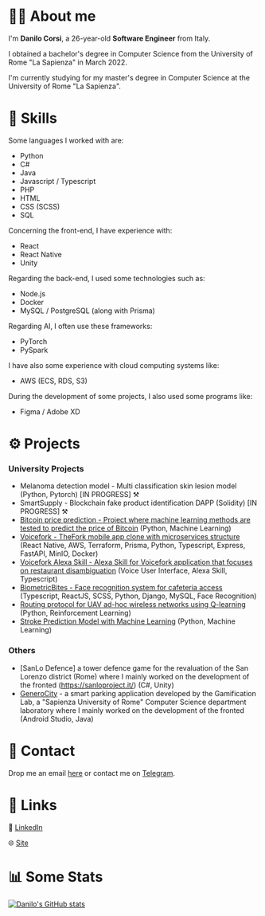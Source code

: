 # :raising_hand_man: About me
I'm <strong>Danilo Corsi</strong>, a 26-year-old <strong>Software Engineer</strong> from Italy.

I obtained a bachelor's degree in Computer Science from the University of Rome "La Sapienza" in March 2022.

I'm currently studying for my master's degree in Computer Science at the University of Rome "La Sapienza".


# :muscle: Skills
Some languages I worked with are:

- Python
- C#
- Java
- Javascript / Typescript
- PHP
- HTML
- CSS (SCSS)
- SQL

Concerning the front-end, I have experience with:

- React
- React Native
- Unity

Regarding the back-end, I used some technologies such as:

- Node.js
- Docker
- MySQL / PostgreSQL (along with Prisma)

Regarding AI, I often use these frameworks:
- PyTorch
- PySpark

I have also some experience with cloud computing systems like:

- AWS (ECS, RDS, S3)

During the development of some projects, I also used some programs like:

- Figma / Adobe XD

# :gear: Projects
### University Projects
- Melanoma detection model - Multi classification skin lesion model (Python, Pytorch) [IN PROGRESS] ⚒️
- SmartSupply - Blockchain fake product identification DAPP (Solidity) [IN PROGRESS] ⚒️
- [Bitcoin price prediction - Project where machine learning methods are tested to predict the price of Bitcoin](https://github.com/CorsiDanilo/big-data-computing-project) (Python, Machine Learning)
- [Voicefork - TheFork mobile app clone with microservices structure](https://github.com/CorsiDanilo/voicefork) (React Native, AWS, Terraform, Prisma, Python, Typescript, Express, FastAPI, MinIO, Docker)
- [Voicefork Alexa Skill - Alexa Skill for Voicefork application that focuses on restaurant disambiguation](https://github.com/CorsiDanilo/voicefork-alexa-skill) (Voice User Interface, Alexa Skill, Typescript)
- [BiometricBites - Face recognition system for cafeteria access](https://github.com/CorsiDanilo/BiometricBites) (Typescript, ReactJS, SCSS, Python, Django, MySQL, Face Recognition)
- [Routing protocol for UAV ad-hoc wireless networks using Q-learning](https://github.com/CorsiDanilo/autonomous-networking) (Python, Reinforcement Learning)
- [Stroke Prediction Model with Machine Learning](https://github.com/CorsiDanilo/fundamentals-of-data-science) (Python, Machine Learning)
### Others
- [SanLo Defence] a tower defence game for the revaluation of the San Lorenzo district (Rome) where I mainly worked on the development of the fronted (https://sanloproject.it/) (C#, Unity)
- [GeneroCity](https://www.generocity.it/) - a smart parking application developed by the Gamification Lab, a "Sapienza University of Rome" Computer Science department laboratory where I mainly worked on the development of the fronted (Android Studio, Java)

# :handshake: Contact
Drop me an email <href>[here](mailto:danilo.corsi@outlook.it)</href> or contact me on <href>[Telegram](https://t.me/anomalyzedd)</href>.

# :link: Links
📃 <href>[LinkedIn](https://www.linkedin.com/in/danilocorsi97/)</href>

🌐 <href>[Site](https://linktr.ee/danilocorsi)</href>

# :bar_chart: Some Stats
[![Danilo's GitHub stats](https://github-readme-stats.vercel.app/api?username=CorsiDanilo)](https://github.com/anuraghazra/github-readme-stats)
